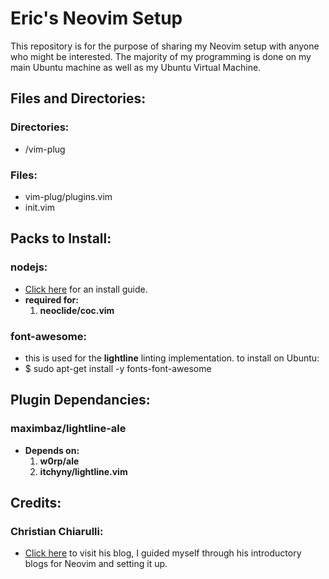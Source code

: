 # Eric's Neovim Setup
  This repository is for the purpose of sharing my Neovim setup with anyone who might be interested. The  majority of my programming is done on my main Ubuntu machine as well as my Ubuntu Virtual Machine. 
## Files and Directories:

  ### Directories:
  * /vim-plug
  ### Files:
  * vim-plug/plugins.vim
  * init.vim

## Packs to Install:

  ### nodejs:
  * [Click here](https://nodejs.org/en/download/package-manager/) for an install guide.
  * **required for:** 
    1. **neoclide/coc.vim**
  ### font-awesome:
  * this is used for the **lightline** linting implementation. to install on Ubuntu:
  * $ sudo apt-get install -y fonts-font-awesome

## Plugin Dependancies:

  ### maximbaz/lightline-ale
  * **Depends on:** 
    1. **w0rp/ale**
    2. **itchyny/lightline.vim**

## Credits: 
  ### Christian Chiarulli:
  * [Click here](https://www.chrisatmachine.com/) to visit his blog, I guided myself through his introductory blogs for Neovim and setting it up. 
